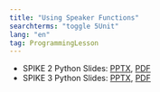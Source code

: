 ```yaml
---
title: "Using Speaker Functions"
searchterms: "toggle 5Unit"
lang: "en"
tag: ProgrammingLesson
---
```

 <ul>

 <li class="ng-binding">SPIKE 2 Python Slides:
 <a href="PyProgrammingLessons/SpeakerFunctions.pptx">PPTX</a>,
 <a href="PyProgrammingLessons/SpeakerFunctions.pdf">PDF</a>
 </li>
 <li class="ng-binding">SPIKE 3 Python Slides:
 <a href="PyProgrammingLessons/SP3SpeakerFunctionsPython.pptx">PPTX</a>,
 <a href="PyProgrammingLessons/SP3SpeakerFunctionsPython.pdf">PDF</a>
 </li>
 </ul>
